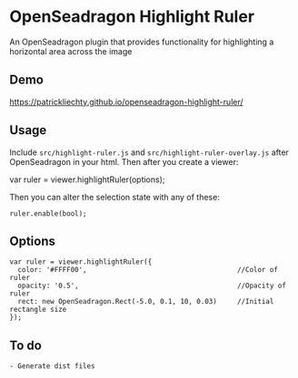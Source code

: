 # OpenSeadragon Highlight Ruler

An OpenSeadragon plugin that provides functionality for highlighting a horizontal area across the image

## Demo

https://patrickliechty.github.io/openseadragon-highlight-ruler/

## Usage

Include `src/highlight-ruler.js` and `src/highlight-ruler-overlay.js` after OpenSeadragon in your html. Then after you create a viewer:

var ruler = viewer.highlightRuler(options);

Then you can alter the selection state with any of these:

    ruler.enable(bool);

## Options

    var ruler = viewer.highlightRuler({
      color: '#FFFF00',                                     //Color of ruler
      opacity: '0.5',                                       //Opacity of ruler
      rect: new OpenSeadragon.Rect(-5.0, 0.1, 10, 0.03)     //Initial rectangle size
    });

## To do

    - Generate dist files

